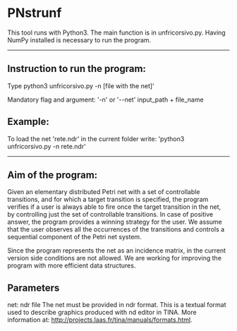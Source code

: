 # PNstrunf
This tool runs with Python3. The main function is in unfricorsivo.py. 
Having NumPy installed is necessary to run the program.

-----------------------------------------------------------------------
Instruction to run the program:
-------------------------------
Type python3 unfricorsivo.py -n [file with the net]'

Mandatory flag and argument: '-n' or '--net'   input_path + file_name 

Example:
--------
To load the net 'rete.ndr' in the current folder write:
'python3 unfricorsivo.py -n rete.ndr'

-----------------------------------------------------------------------
Aim of the program:
-------------------
Given an elementary distributed Petri net with a set of controllable 
transitions, and for which a target transition is specified, the 
program verifies if a user is always able to fire once the target 
transition in the net, by controlling just the set of controllable 
transitions. In case of positive answer, the program provides a 
winning strategy for the user. 
We assume that the user observes all the occurrences of the transitions 
and controls a sequential component of the Petri net system.

Since the program represents the net as an incidence matrix,  in the 
current version side conditions are not allowed.
We are working for improving the program with more efficient data 
structures.

Parameters
----------
net: ndr file
    The net must be provided in ndr format. This is a textual format 
    used to describe graphics produced with nd editor in TINA.
    More information at: http://projects.laas.fr/tina/manuals/formats.html.

